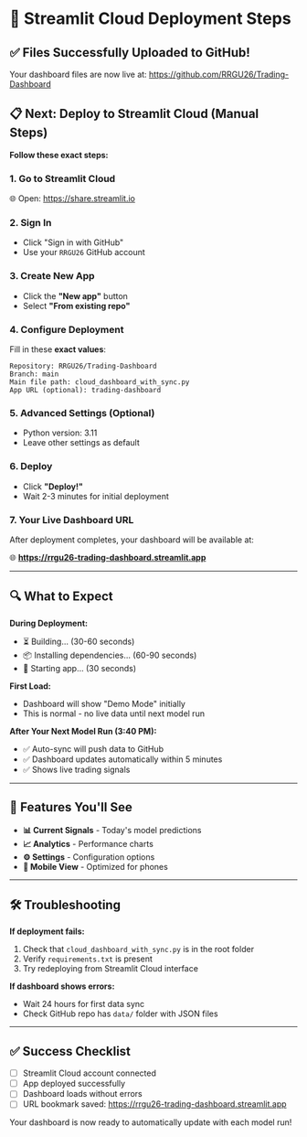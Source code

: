 # 🚀 Streamlit Cloud Deployment Steps

## ✅ Files Successfully Uploaded to GitHub!

Your dashboard files are now live at: https://github.com/RRGU26/Trading-Dashboard

## 📋 Next: Deploy to Streamlit Cloud (Manual Steps)

**Follow these exact steps:**

### 1. **Go to Streamlit Cloud**
🌐 Open: https://share.streamlit.io

### 2. **Sign In**
- Click "Sign in with GitHub"
- Use your `RRGU26` GitHub account

### 3. **Create New App**
- Click the **"New app"** button
- Select **"From existing repo"**

### 4. **Configure Deployment**
Fill in these **exact values**:

```
Repository: RRGU26/Trading-Dashboard
Branch: main
Main file path: cloud_dashboard_with_sync.py
App URL (optional): trading-dashboard
```

### 5. **Advanced Settings (Optional)**
- Python version: 3.11
- Leave other settings as default

### 6. **Deploy**
- Click **"Deploy!"**
- Wait 2-3 minutes for initial deployment

### 7. **Your Live Dashboard URL**
After deployment completes, your dashboard will be available at:

🌐 **https://rrgu26-trading-dashboard.streamlit.app**

---

## 🔍 What to Expect

**During Deployment:**
- ⏳ Building... (30-60 seconds)
- 📦 Installing dependencies... (60-90 seconds)  
- 🚀 Starting app... (30 seconds)

**First Load:**
- Dashboard will show "Demo Mode" initially
- This is normal - no live data until next model run

**After Your Next Model Run (3:40 PM):**
- ✅ Auto-sync will push data to GitHub
- ✅ Dashboard updates automatically within 5 minutes
- ✅ Shows live trading signals

---

## 📱 Features You'll See

- **📊 Current Signals** - Today's model predictions
- **📈 Analytics** - Performance charts  
- **⚙️ Settings** - Configuration options
- **📱 Mobile View** - Optimized for phones

---

## 🛠 Troubleshooting

**If deployment fails:**
1. Check that `cloud_dashboard_with_sync.py` is in the root folder
2. Verify `requirements.txt` is present
3. Try redeploying from Streamlit Cloud interface

**If dashboard shows errors:**
- Wait 24 hours for first data sync
- Check GitHub repo has `data/` folder with JSON files

---

## ✅ Success Checklist

- [ ] Streamlit Cloud account connected
- [ ] App deployed successfully  
- [ ] Dashboard loads without errors
- [ ] URL bookmark saved: https://rrgu26-trading-dashboard.streamlit.app

Your dashboard is now ready to automatically update with each model run!